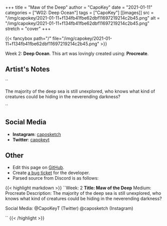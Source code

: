 +++
title =       "Maw of the Deep"
author =      "CapoKey"
date =        "2021-01-11"
categories =  ["W02: Deep Ocean"]
tags =        ["CapoKey"]
[[images]]
                      src = "/img/capokey/2021-01-11+f134fb41fbe62dbf11697219214c2b45.png"
                      alt = "/img/capokey/2021-01-11+f134fb41fbe62dbf11697219214c2b45.png"
                      stretch = "cover"
+++


{{< fancybox path="/" file="/img/capokey/2021-01-11+f134fb41fbe62dbf11697219214c2b45.png" >}}


Week 2: **Deep Ocean**. This art was lovingly created using: **Procreate**.

## Artist's Notes

``

The majority of the deep sea is still unexplored, who knows what kind of creatures could be hiding in the neverending darkness?

``

## Social Media

- **Instagram**: [caposketch]()
- **Twitter**: [capokeyt]()


## Other

- Edit this page on [GitHub](https://github.com/teaminkling/web-refresh/edit/main/blog/content/blog/capokey-week-2-7802.md).
- Create [a bug ticket](https://github.com/teaminkling/web-refresh/issues/new?assignees=&labels=bug&template=problem-report.md&title=) for the developer.
- Parsed source from Discord is as follows:

{{< highlight markdown >}}
``Week: 2
**Title:  Maw of the Deep**
Medium: Procreate
Description: The majority of the deep sea is still unexplored, who knows what kind of creatures could be hiding in the neverending darkness?

Social Media: @CapoKeyT (Twitter) @caposketch (Instagram)

``
{{< /highlight >}}